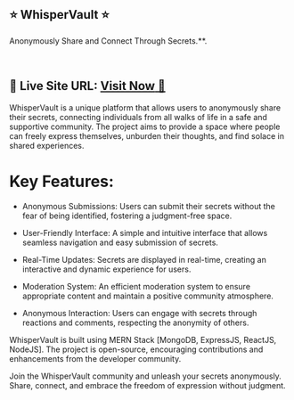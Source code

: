 ## ⭐ WhisperVault ⭐

Anonymously Share and Connect Through Secrets.**.

<br>

## 📌 **Live Site URL:** <a href="https://tastybiteschiragsolanki.netlify.app">**Visit Now** 🚀</a>

WhisperVault is a unique platform that allows users to anonymously share their secrets, connecting individuals from all walks of life in a safe and supportive community. The project aims to provide a space where people can freely express themselves, unburden their thoughts, and find solace in shared experiences.

# Key Features:

 - Anonymous Submissions: Users can submit their secrets without the fear of being identified, fostering a judgment-free space.

 - User-Friendly Interface: A simple and intuitive interface that allows seamless navigation and easy submission of secrets.

 - Real-Time Updates: Secrets are displayed in real-time, creating an interactive and dynamic experience for users.

 - Moderation System: An efficient moderation system to ensure appropriate content and maintain a positive community atmosphere.

 - Anonymous Interaction: Users can engage with secrets through reactions and comments, respecting the anonymity of others.


WhisperVault is built using MERN Stack [MongoDB, ExpressJS, ReactJS, NodeJS]. The project is open-source, encouraging contributions and enhancements from the developer community.

Join the WhisperVault community and unleash your secrets anonymously. Share, connect, and embrace the freedom of expression without judgment.